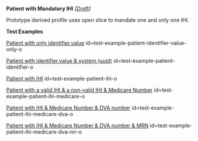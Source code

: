 **Patient with Mandatory IHI** *[[Draft](http://hl7.org/fhir/r4/valueset-publication-status.html)]*

Prototype derived profile uses open slice to mandate one and only one IHI.

**Test Examples**

[Patient with only identifier.value](Patient-test-example-patient-identifier-value-only-o.html) id=test-example-patient-identifier-value-only-o

[Patient with identifier.value & system (uuid)](Patient-test-example-patient-identifier-o.html) id=test-example-patient-identifier-o

[Patient with IHI](Patient-test-example-patient-ihi-o.html) id=test-example-patient-ihi-o

[Patient with a valid IHI & a non-valid IHI & Medicare Number](Patient-test-example-patient-ihi-medicare-o.html) id=test-example-patient-ihi-medicare-o

[Patient with IHI & Medicare Number & DVA number](Patient-test-example-patient-ihi-medicare-dva-o.html) id=test-example-patient-ihi-medicare-dva-o

[Patient with IHI & Medicare Number & DVA number & MRN](Patient-test-example-patient-ihi-medicare-dva-mr-o.html) id=test-example-patient-ihi-medicare-dva-mr-o


